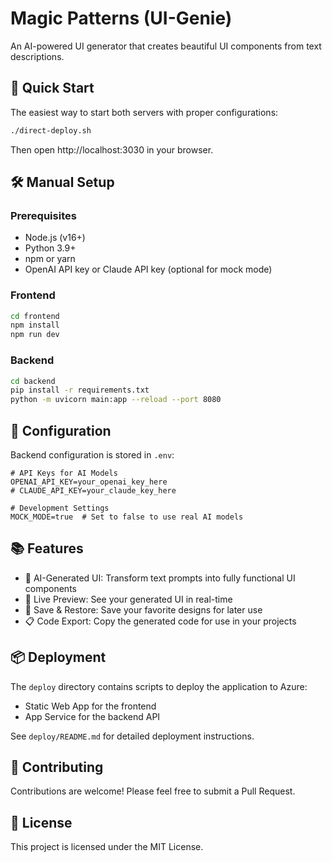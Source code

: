 # Magic Patterns (UI-Genie)

An AI-powered UI generator that creates beautiful UI components from text descriptions.

## 🚀 Quick Start

The easiest way to start both servers with proper configurations:

```bash
./direct-deploy.sh
```

Then open http://localhost:3030 in your browser.

## 🛠️ Manual Setup

### Prerequisites

- Node.js (v16+)
- Python 3.9+
- npm or yarn
- OpenAI API key or Claude API key (optional for mock mode)

### Frontend

```bash
cd frontend
npm install
npm run dev
```

### Backend

```bash
cd backend
pip install -r requirements.txt
python -m uvicorn main:app --reload --port 8080
```

## 🔧 Configuration

Backend configuration is stored in `.env`:

```
# API Keys for AI Models
OPENAI_API_KEY=your_openai_key_here
# CLAUDE_API_KEY=your_claude_key_here

# Development Settings
MOCK_MODE=true  # Set to false to use real AI models
```

## 📚 Features

- 🧠 AI-Generated UI: Transform text prompts into fully functional UI components
- 🎨 Live Preview: See your generated UI in real-time
- 💾 Save & Restore: Save your favorite designs for later use
- 📋 Code Export: Copy the generated code for use in your projects

## 📦 Deployment

The `deploy` directory contains scripts to deploy the application to Azure:

- Static Web App for the frontend
- App Service for the backend API

See `deploy/README.md` for detailed deployment instructions.

## 🤝 Contributing

Contributions are welcome! Please feel free to submit a Pull Request.

## 📝 License

This project is licensed under the MIT License.